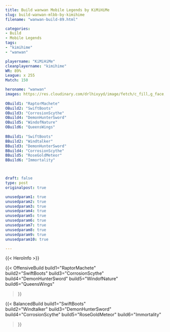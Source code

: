 ```yaml
---
title: Build wanwan Mobile Legends by KiMiHiMe
slug: build-wanwan-mlbb-by-kimihime
filename: "wanwan-build-89.html"

categories: 
- Build 
- Mobile Legends
tags: 
- "kimihime"
- "wanwan"

playername: "KiMiHiMe"
cleanplayername: "kimihime"
WR: 89%
League: x 255
Match: 150 

heroname: "wanwan"
images: https://res.cloudinary.com/drlhixyyd/image/fetch/c_fill,g_face,f_auto/https://cdn2-build.mobagenie.my.id/p/images/banner/full/wanwan.jpg
 
OBuild1: "RaptorMachete"  
OBuild2: "SwiftBoots" 
OBuild3: "CorrosionScythe" 
OBuild4: "DemonHunterSword" 
OBuild5: "WindofNature" 
OBuild6: "QueensWings" 
 
BBuild1: "SwiftBoots"  
BBuild2: "Windtalker" 
BBuild3: "DemonHunterSword" 
BBuild4: "CorrosionScythe" 
BBuild5: "RoseGoldMeteor" 
BBuild6: "Immortality"



draft: false
type: post
originalpost: true

unusedparam1: true
unusedparam2: true
unusedparam3: true
unusedparam4: true
unusedparam5: true
unusedparam6: true
unusedparam7: true
unusedparam8: true
unusedparam9: true
unusedparam10: true

---
```


{{< HeroInfo >}} 

{{< OffensiveBuild 
build1="RaptorMachete"  
build2="SwiftBoots" 
build3="CorrosionScythe" 
build4="DemonHunterSword" 
build5="WindofNature" 
build6="QueensWings" 
 >}} 

{{< BalancedBuild 
build1="SwiftBoots"  
build2="Windtalker" 
build3="DemonHunterSword" 
build4="CorrosionScythe" 
build5="RoseGoldMeteor" 
build6="Immortality" 
 >}}

